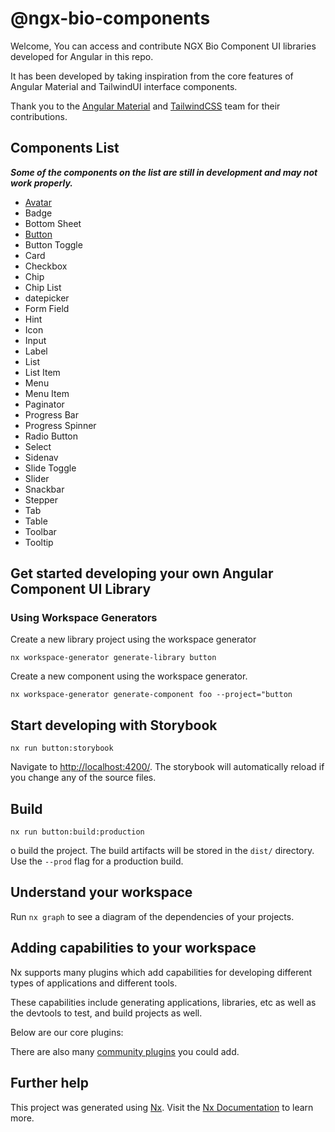 # @ngx-bio-components

Welcome,
You can access and contribute NGX Bio Component UI libraries developed for Angular in this repo.

It has been developed by taking inspiration from the core features of Angular Material and TailwindUI interface components.

Thank you to the [Angular Material](https://github.com/angular/components) and [TailwindCSS](https://github.com/tailwindlabs/tailwindcss) team for their contributions.

## Components List

**_Some of the components on the list are still in development and may not work properly._**

- [Avatar](https://www.npmjs.com/package/@ngx-bio-components/avatar)
- Badge
- Bottom Sheet
- [Button](https://www.npmjs.com/package/@ngx-bio-components/button)
- Button Toggle
- Card
- Checkbox
- Chip
- Chip List
- datepicker
- Form Field
- Hint
- Icon
- Input
- Label
- List
- List Item
- Menu
- Menu Item
- Paginator
- Progress Bar
- Progress Spinner
- Radio Button
- Select
- Sidenav
- Slide Toggle
- Slider
- Snackbar
- Stepper
- Tab
- Table
- Toolbar
- Tooltip

## Get started developing your own Angular Component UI Library

### Using Workspace Generators

Create a new library project using the workspace generator

```console
nx workspace-generator generate-library button
```

Create a new component using the workspace generator.

```console
nx workspace-generator generate-component foo --project="button
```

## Start developing with Storybook

```console
nx run button:storybook
```

Navigate to <http://localhost:4200/>. The storybook will automatically reload if you change any of the source files.

## Build

```console
nx run button:build:production
```

o build the project. The build artifacts will be stored in the `dist/` directory. Use the `--prod` flag for a production build.

## Understand your workspace

Run `nx graph` to see a diagram of the dependencies of your projects.

## Adding capabilities to your workspace

Nx supports many plugins which add capabilities for developing different types of applications and different tools.

These capabilities include generating applications, libraries, etc as well as the devtools to test, and build projects as well.

Below are our core plugins:

There are also many [community plugins](https://nx.dev/community) you could add.

## Further help

This project was generated using [Nx](https://nx.dev). Visit the [Nx Documentation](https://nx.dev) to learn more.
